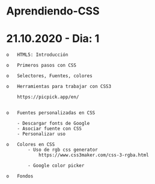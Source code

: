 # Aprendiendo-CSS



# 21.10.2020  - Dia: 1


	o 	HTML5: Introducción 

	o 	Primeros pasos con CSS

	o 	Selectores, Fuentes, colores

	o 	Herramientas para trabajar con CSS3

		https://picpick.app/en/


	o 	Fuentes personalizadas en CSS

		- Descargar fonts de Google
		- Asociar fuente con CSS
		- Personalizar uso 
	
	o 	Colores en CSS
			- Uso de rgb css generator
				https://www.css3maker.com/css-3-rgba.html

			- Google color picker

	o	Fondos 
